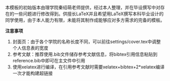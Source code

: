 本模板的初始版本由理学院秦绍萌老师提供，经过本人整理，并在毕设撰写中对存在的一些问题进行修改得到。供擅长LaTeX并且希望用LaTeX撰写本科毕业设计的同学使用，由于本人能力有限，未能将其制作成能够应对多方需求的完备的模板。

**注意事项**

1. 封面页：由于各个学院的名称长度不同，可以前往settings/cover.tex中调整个人信息表的宽度
2. 参考文献：推荐使用.bib文件储存参考文献信息，将bibtex引用信息粘贴到reference.bib中即可在主文件中引用
3. 使用xelatex进行编译，在引用参考文献时需要xelatex+bibtex+2*xelatex编译一次才能构建超链接